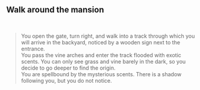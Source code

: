 ## Walk around the mansion
<br/>

> You open the gate, turn right, and walk into a track through which you will arrive in the backyard, noticed by a wooden sign next to the entrance.
><br/>
> You pass the vine arches and enter the track flooded with exotic scents. You can only see grass and vine barely in the dark, so you decide to go
> deeper to find the origin.
><br/>
> You are spellbound by the mysterious scents. There is a shadow following you, but you do not notice.

<br/>
